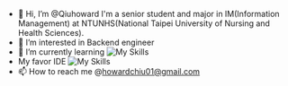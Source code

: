 - 👋 Hi, I’m @Qiuhoward
     I'm a senior student and major in IM(Information Management) at NTUNHS(National Taipei University of Nursing and Health Sciences).
- 👀 I’m interested in Backend engineer
- 🌱 I’m currently learning  ![My Skills](https://skillicons.dev/icons?i=linux,discord,spring,java,js,vue,docker,kubernetes)
- My favor IDE ![My Skills](https://skillicons.dev/icons?i=idea)
- 📫 How to reach me  @howardchiu01@gmail.com
